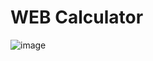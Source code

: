 # WEB Calculator
![image](https://github.com/Zubair1021/Calculator/assets/121050120/dd6dbe03-ba2c-49d1-8d5a-43e8ac0ce057)
